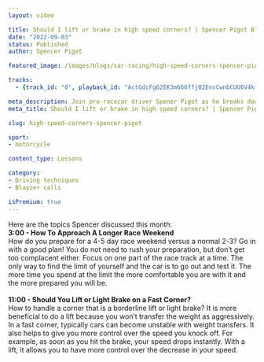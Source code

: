 ```yaml
---
layout: video

title: Should I lift or brake in high speed corners? | Spencer Pigot Blayze+ Call
date: "2022-09-03"
status: Published
author: Spencer Pigot

featured_image: /images/blogs/car-racing/high-speed-corners-spencer-pigot.jpg

tracks:
  - {track_id: "0", playback_id: "ActGdcFg62EK3m666ffj02EnvCwnbCUU6V4kfmDU1l01s", lesson_name: "Should I lift or brake in high speed corners?", lesson_desc: "<li>It's been 5 months since I've been in the car... How do I get up to speed quickly again?</li>"}

meta_description: Join pro-racecar driver Spener Pigot as he breaks down his approach to high speed corners.
meta_title: Should I lift or brake in high speed corners? | Spencer Pigot Blayze+ Call

slug: high-speed-corners-spencer-pigot

sport:
- motorcycle

content_type: Lessons

category:
- Driving techniques
- Blayze+ calls

isPremium: true
---
```

Here are the topics Spencer discussed this month:
<br />
<strong>3:00 - How To Approach A Longer Race Weekend</strong>
<br />
How do you prepare for a 4-5 day race weekend versus a normal 2-3? Go in with a good plan! You do not need to rush your preparation, but don’t get too complacent either. Focus on one part of the race track at a time. The only way to find the limit of yourself and the car is to go out and test it. The more time you spend at the limit the more comfortable you are with it and the more prepared you will be. 
<br />
<br />
<strong>11:00 - Should You Lift or Light Brake on a Fast Corner?</strong>
<br />
How to handle a corner that is a borderline lift or light brake? It is more beneficial to do a lift because you won’t transfer the weight as aggressively. In a fast corner, typically cars can become unstable with weight transfers. It also helps to give you more control over the speed you knock off. For example, as soon as you hit the brake, your speed drops instantly. With a lift, it allows you to have more control over the decrease in your speed.
